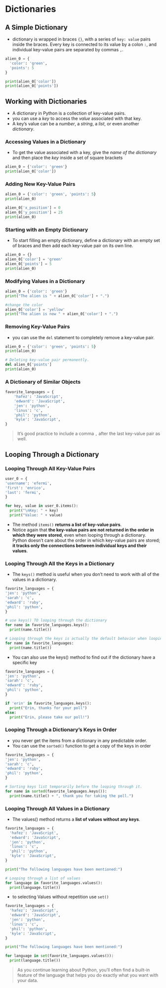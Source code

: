 # Dictionaries

## A Simple Dictionary

- dictionary is wrapped in braces `{}`, with a series of `key: value` pairs inside the braces. Every key
is connected to its value by a colon `:`, and individual key-value pairs are separated by commas `,`.

```py
alien_0 = {
  'color': 'green',
  'points': 5
}

print(alien_0['color'])
print(alien_0['points'])
```

## Working with Dictionaries

- A dictionary in Python is a collection of key-value pairs.
- you can use a *key* to access the *value* associated with that key.
- A key’s value can be a *number*, a *string*, a *list*, or even another *dictionary*.

### Accessing Values in a Dictionary

- To get the value associated with a key, give the *name of the dictionary* and then place the *key* inside a set of square brackets

```py
alien_0 = {'color': 'green'}
print(alien_0['color'])
```

### Adding New Key-Value Pairs

```py
alien_0 = {'color': 'green', 'points': 5}
print(alien_0)

alien_0['x_position'] = 0
alien_0['y_position'] = 25
print(alien_0)
```

### Starting with an Empty Dictionary

- To start filling an empty dictionary, define a dictionary with an empty set of braces and then add each key-value pair on its own line.

```py
alien_0 = {}
alien_0['color'] = 'green'
alien_0['points'] = 5
print(alien_0)
```

### Modifying Values in a Dictionary

```py
alien_0 = {'color': 'green'}
print("The alien is " + alien_0['color'] + ".")

#change the color
alien_0['color'] = 'yellow'
print("The alien is now " + alien_0['color'] + ".")
```

### Removing Key-Value Pairs

- you can use the `del` statement to completely remove a key-value pair.

```py
alien_0 = {'color': 'green', 'points': 5}
print(alien_0)

# Deleting key-value pair permanently.
del alien_0['points']
print(alien_0)
```

### A Dictionary of Similar Objects

```py
favorite_languages = {
    'hafez': 'JavaScript',
    'edward': 'JavaScript',
    'jen': 'python',
    'linus': 'c',
    'phil': 'python',
    'kyle': 'JavaScript',
}
```

> It’s good practice to include a comma `,` after the last key-value pair as well.

## Looping Through a Dictionary

### Looping Through All Key-Value Pairs

```py
user_0 = {
'username': 'efermi',
'first': 'enrico',
'last': 'fermi',
}

for key, value in user_0.items():
  print("\nKey: " + key)
  print("Value: " + value)
```

- The method `items()` **returns a list of key-value pairs**.
- Notice again that **the key-value pairs are not returned in the order in which they were stored**, even when looping through a dictionary. Python doesn’t care about the order in which key-value pairs are stored; **it tracks only the connections between individual keys and their values**.

### Looping Through All the Keys in a Dictionary

- The `keys()` method is useful when you don’t need to work with all of the values in a dictionary.

```py
favorite_languages = {
'jen': 'python',
'sarah': 'c',
'edward': 'ruby',
'phil': 'python',
}

# use keys() TO looping through the dictionary
for name in favorite_languages.keys():
  print(name.title())

# Looping through the keys is actually the default behavior when looping through a dictionary
for name in favorite_languages:
  print(name.title())
```

- You can also use the keys() method to find out if the dictionary have a specific key

```py
favorite_languages = {
'jen': 'python',
'sarah': 'c',
'edward': 'ruby',
'phil': 'python',
}

if 'erin' in favorite_languages.keys():
  print("Erin, thanks for your poll")
else:
  print("Erin, please take our poll!")
```

### Looping Through a Dictionary’s Keys in Order

- you never get the items from a dictionary in any predictable order.
- You can use the `sorted()` function to get a copy of the keys in order

```py
favorite_languages = {
'jen': 'python',
'sarah': 'c',
'edward': 'ruby',
'phil': 'python',
}

# Sorting keys list temporarily before the looping through it.
for name in sorted(favorite_languages.keys()):
  print(name.title() + ", thank you for taking the poll.")
```

### Looping Through All Values in a Dictionary

- The values() method returns a **list of values without any keys**.

```py
favorite_languages = {
  'hafez': 'JavaScript',
  'edward': 'JavaScript',
  'jen': 'python',
  'linus': 'c',
  'phil': 'python',
  'kyle': 'JavaScript',
}

print("The following languages have been mentioned:")

# Looping through a list of values
for language in favorite_languages.values():
  print(language.title())
```

- to selecting Values without repetition use `set()`

```py
favorite_languages = {
  'hafez': 'JavaScript',
  'edward': 'JavaScript',
  'jen': 'python',
  'linus': 'c',
  'phil': 'python',
  'kyle': 'JavaScript',
}

print("The following languages have been mentioned:")

for language in set(favorite_languages.values()):
  print(language.title())
```

> As you continue learning about Python, you’ll often find a built-in feature of the language that helps you do exactly what you want with your data.
